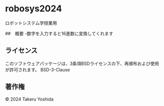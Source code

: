 # robosys2024
ロボットシステム学授業用

##　概要
-数字を入力すると16進数に変換してくれます

## ライセンス
このソフトウェアパッケージは、3条項BSDライセンスの下、再頒布および使用が許可されます。
BSD-3-Clause

## 著作権
© 2024 Takeru Yoshida
